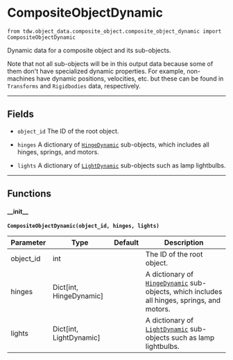 # CompositeObjectDynamic

`from tdw.object_data.composite_object.composite_object_dynamic import CompositeObjectDynamic`

Dynamic data for a composite object and its sub-objects.

Note that not all sub-objects will be in this output data because some of them don't have specialized dynamic properties.
For example, non-machines have dynamic positions, velocities, etc. but these can be found in `Transforms` and `Rigidbodies` data, respectively.

***

## Fields

- `object_id` The ID of the root object.

- `hinges` A dictionary of [`HingeDynamic`](sub_object/hinge_dynamic.md) sub-objects, which includes all hinges, springs, and motors.

- `lights` A dictionary of [`LightDynamic`](sub_object/light_dynamic.md) sub-objects such as lamp lightbulbs.

***

## Functions

#### \_\_init\_\_

**`CompositeObjectDynamic(object_id, hinges, lights)`**

| Parameter | Type | Default | Description |
| --- | --- | --- | --- |
| object_id |  int |  | The ID of the root object. |
| hinges |  Dict[int, HingeDynamic] |  | A dictionary of [`HingeDynamic`](sub_object/hinge_dynamic.md) sub-objects, which includes all hinges, springs, and motors. |
| lights |  Dict[int, LightDynamic] |  | A dictionary of [`LightDynamic`](sub_object/light_dynamic.md) sub-objects such as lamp lightbulbs. |

